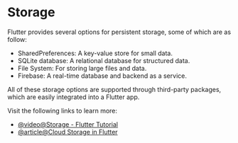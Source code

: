 # Storage

Flutter provides several options for persistent storage, some of which are as follow:

- SharedPreferences: A key-value store for small data.
- SQLite database: A relational database for structured data.
- File System: For storing large files and data.
- Firebase: A real-time database and backend as a service.

All of these storage options are supported through third-party packages, which are easily integrated into a Flutter app.

Visit the following links to learn more:

- [@video@Storage - Flutter Tutorial](https://www.youtube.com/watch?v=UpKrhZ0Hppks)
- [@article@Cloud Storage in Flutter](https://firebase.flutter.dev/docs/storage/overview/)
